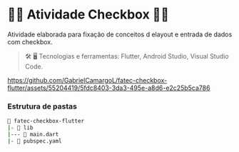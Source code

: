 # 🎸🎶 Atividade Checkbox 🎸🎶

Atividade elaborada para fixação de conceitos d elayout e entrada de dados com checkbox. 

> 🛠️ 🖥️ Tecnologias e ferramentas: Flutter, Android Studio, Visual Studio Code.


https://github.com/GabrielCamargoL/fatec-checkbox-flutter/assets/55204419/5fdc8403-3da3-495e-a8d6-e2c25b5ca786


### Estrutura de pastas

```bash
📂 fatec-checkbox-flutter
|- 📁 lib
|--- 📄 main.dart
|- 📄 pubspec.yaml
```
